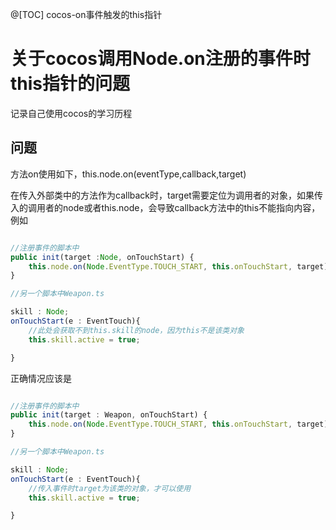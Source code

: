 @[TOC] cocos-on事件触发的this指针

# 关于cocos调用Node.on注册的事件时this指针的问题

记录自己使用cocos的学习历程

## 问题

方法on使用如下，this.node.on(eventType,callback,target)

在传入外部类中的方法作为callback时，target需要定位为调用者的对象，如果传入的调用者的node或者this.node，会导致callback方法中的this不能指向内容，例如
```typescript

//注册事件的脚本中
public init(target :Node, onTouchStart) {
    this.node.on(Node.EventType.TOUCH_START, this.onTouchStart, target);
}

//另一个脚本中Weapon.ts

skill : Node;
onTouchStart(e : EventTouch){
    //此处会获取不到this.skill的node，因为this不是该类对象
    this.skill.active = true;

}
```

正确情况应该是
```typescript

//注册事件的脚本中
public init(target : Weapon, onTouchStart) {
    this.node.on(Node.EventType.TOUCH_START, this.onTouchStart, target);
}

//另一个脚本中Weapon.ts

skill : Node;
onTouchStart(e : EventTouch){
    //传入事件时target为该类的对象，才可以使用
    this.skill.active = true;

}
```





